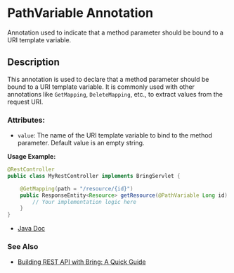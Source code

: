 # PathVariable Annotation

Annotation used to indicate that a method parameter should be bound to a URI template variable.

## Description
This annotation is used to declare that a method parameter should be bound to a URI template variable. It is commonly used with other annotations like `GetMapping`, `DeleteMapping`, etc., to extract values from the request URI.

### Attributes:
- `value`: The name of the URI template variable to bind to the method parameter. Default value is an empty string.

**Usage Example:**
```java
@RestController
public class MyRestController implements BringServlet {

    @GetMapping(path = "/resource/{id}")
    public ResponseEntity<Resource> getResource(@PathVariable Long id) {
        // Your implementation logic here
    }
}
```
- [Java Doc](https://yevgendemotestorganization.github.io/bring-web-javadoc/com/bobocode/bring/web/servlet/annotation/PathVariable.html)

### See Also
- [Building REST API with Bring: A Quick Guide](../RestApi.md)